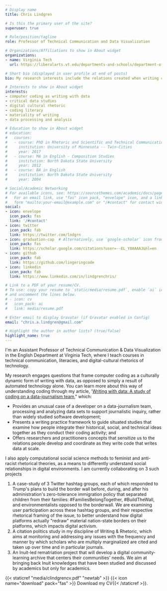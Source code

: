 ```yaml
---
# Display name
title: Chris Lindgren

# Is this the primary user of the site?
superuser: true

# Role/position/tagline
role: Professor of Technical Communication and Data Visualization

# Organizations/Affiliations to show in About widget
organizations:
- name: Virginia Tech
  url: https://liberalarts.vt.edu/departments-and-schools/department-of-english/faculty/chris-aaron-lindgren.html

# Short bio (displayed in user profile at end of posts)
bio: My research interests include the relations created when writing code and theorizing the digital cultural rhetorics of white supremacy in the United States.

# Interests to show in About widget
interests:
- computer coding as writing with data
- critical data studies
- digital cultural rhetoric
- coding literacy
- materiality of writing
- data processing and analysis

# Education to show in About widget
# education:
#   courses:
#   - course: PhD in Rhetoric and Scientific and Technical Communication
#     institution: University of Minnesota -- Twin-Cities
#     year: 2017
#   - course: MA in English - Composition Studies
#     institution: North Dakota State University
#     year: 2012
#   - course: BA in English
#     institution: North Dakota State University
#     year: 2004

# Social/Academic Networking
# For available icons, see: https://sourcethemes.com/academic/docs/page-builder/#icons
#   For an email link, use "fas" icon pack, "envelope" icon, and a link in the
#   form "mailto:your-email@example.com" or "/#contact" for contact widget.
social:
- icon: envelope
  icon_pack: fas
  link: '/#contact'
- icon: twitter
  icon_pack: fab
  link: https://twitter.com/lndgrn
- icon: graduation-cap  # Alternatively, use `google-scholar` icon from `ai` icon pack
  icon_pack: fas
  link: https://scholar.google.com/citations?user=--EL_Y8AAAAJ&hl=en
- icon: github
  icon_pack: fab
  link: https://github.com/lingeringcode
- icon: linkedin
  icon_pack: fab
  link: https://www.linkedin.com/in/lindgrenchris/

# Link to a PDF of your resume/CV.
# To use: copy your resume to `static/media/resume.pdf`, enable `ai` icons in `params.toml`, 
# and uncomment the lines below.
# - icon: cv
#   icon_pack: ai
#   link: media/resume.pdf

# Enter email to display Gravatar (if Gravatar enabled in Config)
email: "chris.a.lindgren@gmail.com"

# Highlight the author in author lists? (true/false)
highlight_name: true
---
```


I'm an Assistant Professor of Technical Communication & Data Visualization in the English Department at Virginia Tech, where I teach courses in technical communication, literacies, and digital-cultural rhetorics of technology.

My research engages questions that frame computer coding as a culturally dynamic form of writing with data, as opposed to simply a result of automated technology alone. You can learn more about this way of understanding coding through my article, '[Writing with data: A study of coding on a data-journalism team](https://doi.org/10.1177/0741088320968061)," which:

- Provides an unusual case of a developer on a data-journalism team, processing and analyzing data sets to support journalistic inquiry, rather than widely studied software development;
- Presents a writing practice framework to guide situated studies that examine how people integrate their historical, social, and technical ideas together as they conduct their coding activity; and
- Offers researchers and practitioners concepts that sensitize us to the relations people develop and coordinate as they write code that writes data at scale.

I also apply computational social science methods to feminist and anti-racist rhetorical theories, as a means to differently understand social relationships in digital environments. I am currently collaborating on 3 such projects

  1. A case-study of 3 Twitter hashtag groups, each of which responded to Trump's plans to build the border wall before, during, and after his administration's zero-tolerance immigration policy that separated children from their families: #FamiliesBelongTogether, #BuildTheWall, and environmentalists opposed to the borderwall. We are examining user participation across these hashtag groups, and their respective rhetorical framing of the issue, to better understand how digital platforms actually "redraw" material nation-state borders on their platforms, which impacts digital activism.
  2. A citation politics study in my discipline of Writing &amp; Rhetoric, which aims at monitoring and addressing any issues with the frequency and manner by which scholars who are multiply marginalized are cited and taken up over time and in particular journals.
  3. An Inuit-led rematriation project that will develop a digital community-learning archive that centers their communities' needs. We aim at bringing back Inuit knowledges that have been studied and discussed by academics but only for academics.

{{< staticref "media/clindgrencv.pdf" "newtab" >}} {{< icon name="download" pack="fas" >}} Download my CV{{< /staticref >}}.
